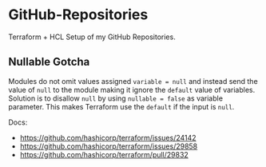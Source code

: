 # GitHub-Repositories

Terraform + HCL Setup of my GitHub Repositories.

## Nullable Gotcha

Modules do not omit values assigned `variable = null` and instead send the value of `null` to the module making it ignore the `default` value of variables. Solution is to disallow `null` by using `nullable = false` as variable parameter. This makes Terraform use the `default` if the input is `null`.

Docs:

- https://github.com/hashicorp/terraform/issues/24142
- https://github.com/hashicorp/terraform/issues/29858
- https://github.com/hashicorp/terraform/pull/29832
